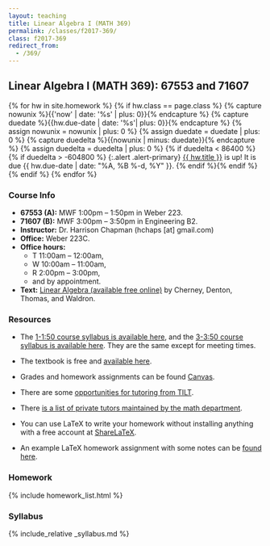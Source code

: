 ```yaml
---
layout: teaching
title: Linear Algebra I (MATH 369)
permalink: /classes/f2017-369/
class: f2017-369
redirect_from:
  - /369/
---
```


## Linear Algebra I (MATH 369): 67553 and 71607

{% for hw in site.homework %}
{% if hw.class == page.class %}
{% capture nowunix %}{{'now' | date: '%s' | plus: 0}}{% endcapture %}
{% capture duedate %}{{hw.due-date | date: '%s'| plus: 0}}{% endcapture %}
{% assign nowunix = nowunix | plus: 0 %}
{% assign duedate = duedate | plus: 0 %}
{% capture duedelta %}{{nowunix | minus: duedate}}{% endcapture %}
{% assign duedelta = duedelta | plus: 0 %}
{% if duedelta < 86400 %}{% if duedelta > -604800 %}
{:.alert .alert-primary}
<a class="alert-link" href="{{ hw.url }}">{{ hw.title }}</a> is up!
It is due {{ hw.due-date | date: "%A, %B %-d, %Y" }}.
{% endif %}{% endif %}{% endif %}
{% endfor %}

### Course Info
+ **67553 (A):** MWF 1:00pm &ndash; 1:50pm in Weber 223.
+ **71607 (B):** MWF 3:00pm &ndash; 3:50pm in Engineering B2. 
+ **Instructor:** Dr. Harrison Chapman (hchaps [at] gmail.com)
+ **Office:** Weber 223C.
+ **Office hours:** 
    + T 11:00am &ndash; 12:00am,
    + W 10:00am &ndash; 11:00am,
    + R 2:00pm &ndash; 3:00pm,
    + and by appointment.
+ **Text:**
[Linear Algebra (available free online)](https://www.math.ucdavis.edu/~linear/linear-guest.pdf) by
Cherney, Denton, Thomas, and Waldron.

### Resources

+   The
    [1-1:50 course syllabus is available here](/static/chapman_369_f17a_syllabus.pdf),
    and the
    [3-3:50 course syllabus is available here](/static/chapman_369_f17b_syllabus.pdf).
    They are the same except for meeting times.

+   The textbook is free and [available here](https://www.math.ucdavis.edu/~linear/linear-guest.pdf).

+   Grades and homework assignments can be found [Canvas](https://colostate.instructure.com).

+   There are some [opportunities for tutoring from TILT](https://tilt.colostate.edu/learning/tutoring/).

+   There
    [is a list of private tutors maintained by the math department](http://www.math.colostate.edu/courses/Tutoring/tutoring.shtml).
    
+   You can use LaTeX to write your homework without installing anything with a free account at [ShareLaTeX](https://www.sharelatex.com).

+   An example LaTeX homework assignment with some notes can be [found here](https://www.sharelatex.com/project/59a6e571cb832f0ec46b419e).
  
### Homework

{% include homework_list.html %}

### Syllabus

{% include_relative _syllabus.md %}
